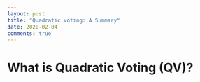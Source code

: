 ```yaml
---
layout: post
title: "Quadratic voting: A Summary"
date: 2020-02-04
comments: true
---
```



# What is Quadratic Voting (QV)?

